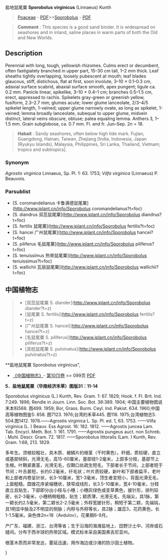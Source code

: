 盐地鼠尾粟 **Sporobolus virginicus** (Linnaeus) Kunth

> [Poaceae](http://www.iplant.cn/info/Poaceae?t=foc) - [PDF](http://www.iplant.cn/foc/pdf/Poaceae.pdf)>>[Sporobolus](http://www.iplant.cn/info/Sporobolus?t=foc) - [PDF](http://www.iplant.cn/foc/pdf/Sporobolus.pdf)


> **Comment** : 
> This species is a good sand binder. It is widespread on seashores and in inland, saline places in warm parts of both the Old and New Worlds.

## Description

Perennial with long, tough, yellowish rhizomes. Culms erect or decumbent, often fastigiately branched in upper part, 15–30 cm tall, 1–2 mm thick. Leaf sheaths tightly overlapping, loosely pubescent at mouth; leaf blades glaucous, stiff, distichous, flat at first, soon involute, 3–10 × 0.1–0.3 cm, adaxial surface scabrid, abaxial surface smooth, apex pungent; ligule ca. 0.2 mm. Panicle linear, spikelike, 3–10 × 0.4–1 cm; branches 0.5–1.5 cm, erect, appressed to rachis. Spikelets gray-green or greenish yellow, fusiform, 2.3–2.7 mm; glumes acute; lower glume lanceolate, 2/3–4/5 spikelet length, 1-veined; upper glume narrowly ovate, as long as spikelet, 1-veined; lemma broadly lanceolate, subequal to upper glume, midvein distinct, lateral veins obscure, obtuse; palea equaling lemma. Anthers 3, 1–1.5 mm. Grain subglobose, ca. 0.7 mm. Fl. and fr. Jun–Sep. 2*n* = 18.


> **Habait** : 
> Sandy seashores, often below high tide mark. Fujian, Guangdong, Hainan, Taiwan, Zhejiang [India, Indonesia, Japan (Ryukyu Islands), Malaysia, Philippines, Sri Lanka, Thailand, Vietnam; tropics and subtropics].

### Synonym
*Agrostis virginica* Linnaeus, Sp. Pl. 1: 63. 1753; *Vilfa virginica* (Linnaeus) P. Beauvois.



### Parsublist

* [S.  coromandelianus  卡鲁满德鼠尾粟](http://www.iplant.cn/info/Sporobolus coromandelianus?t=foc)
* [S.  diandrus  双蕊鼠尾粟](http://www.iplant.cn/info/Sporobolus diandrus?t=foc)
* [S.  fertilis  鼠尾粟](http://www.iplant.cn/info/Sporobolus fertilis?t=foc)
* [S.  hancei  广州鼠尾粟](http://www.iplant.cn/info/Sporobolus hancei?t=foc)
* [S.  piliferus  毛鼠尾粟](http://www.iplant.cn/info/Sporobolus piliferus?t=foc)
* [S.  tenuissimus  热带鼠尾粟](http://www.iplant.cn/info/Sporobolus tenuissimus?t=foc)
* [S.  wallichii  瓦丽鼠尾粟](http://www.iplant.cn/info/Sporobolus wallichii?t=foc)


## 中国植物志

> * [双蕊鼠尾粟  S.  diander](http://www.iplant.cn/info/Sporobolus diander?t=z)
> * [鼠尾粟  S.  fertilis](http://www.iplant.cn/info/Sporobolus fertilis?t=z)
> * [广州鼠尾粟  S.  hancei](http://www.iplant.cn/info/Sporobolus hancei?t=z)
> * [毛鼠尾粟  S.  piliferus](http://www.iplant.cn/info/Sporobolus piliferus?t=z)
> * [具枕鼠尾粟  S.  pulvinatus](http://www.iplant.cn/info/Sporobolus pulvinatus?t=z)


**盐地鼠尾粟 Sporobolus virginicus",


* [《中国植物志》](http://www.iplant.cn/frps)- [第10(1)卷](http://www.iplant.cn/frps/vol/10(1)) >> 099页 [PDF](http://www.iplant.cn/frps/pdf/10(1)/099a.pdf)

**5．盐地鼠尾粟（华南经济禾草）图版31：11-14**

Sporobolus virginicus (L.) Kunth, Rev. Gram. 1: 67. 1829; Hook. f. Fl. Brit. Ind. 7:249. 1896; Rendle in Journ. Linn. Soc. Bot. 36:389. 1904; 中国主要植物图说 禾本科568. 图499. 1959; Bor, Grass. Burm. Ceyl. Ind. Pakist. 634. 1960;中国高等植物图鉴5: 858. 图7123. 1976;台湾的禾草445. 图118. 1975;台湾植物志5. 504.图1412. 1978.——Agrostis virginica L. Sp. Pl. ed. 1, 63. 1753. ——Vilfa virginica (L. ) Beauv. Ess Agrost. 16: 182. 1812. ——Agrostis juncea Lam. Tab. Encycl. Meth. Bot. 1: 161. 1791. ——Agrostis pungeus auct. non Schreb. : Muhl. Descr. Gram. 72. 1817. ——Sporobolus littoralis (Lam. ) Kunth, Rev. Gram. 1:68, 213. 1829.

多年生。须根较粗壮，具木质、被鳞片的根茎（干时黄色）。秆细，质较硬，直立或基部倾斜，光滑无毛，高15-60厘米，基部径1-2毫米，上部多分枝，基部节上生根。叶鞘紧裹茎，光滑无毛，仅鞘口处疏生短毛，下部者长于节间，上部者短于节间；叶舌甚短，长约0.2毫米，纤毛状；叶片质较硬，新叶和下部者扁平，老叶和上部者内卷呈针状，长3-10厘米，宽1-3毫米，顶生者变短小，背面光滑无毛，上面粗糙。圆锥花序紧缩穗状，狭窄成线形，长3.5-10厘米，宽4-10毫米，分枝直立且贴生，下部即分出小枝与小穗；小穗灰绿色或变草黄色，披针形，排列较密，长2-3毫米，小穗柄稍粗糙，贴生；颖质薄，光滑无毛，先端尖，具1脉，第一颖长约2.5毫米，第二颖长2-2.5毫米；外稃宽披针形，稍短于第二颖，先端钝，具1明显中脉及2不明显的侧脉；内稃与外稃等长，具2脉；雄蕊3，花药黄色，长1-1.5毫米。染色体2n=18（Avdulov）。花果期6-9月。

产广东、福建、浙江、台湾等省；生于沿海的海滩盐地上、田野沙土中、河岸或石缝间。分布于西半球的热带区域。模式标本采自美国弗吉尼亚州。

根茎木质而非常发达，蔓延迅速，用作海边或沙滩的防沙固土植物。



}